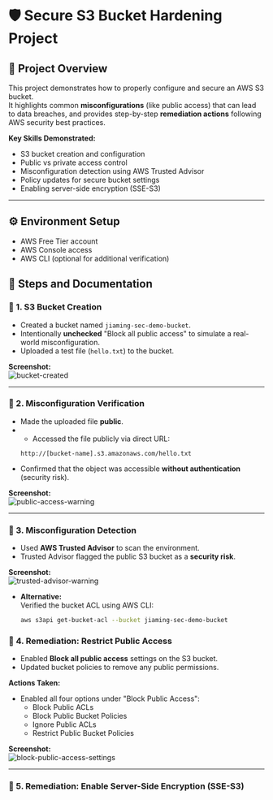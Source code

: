 # 🛡️ Secure S3 Bucket Hardening Project

## 📌 Project Overview
This project demonstrates how to properly configure and secure an AWS S3 bucket.  
It highlights common **misconfigurations** (like public access) that can lead to data breaches, and provides step-by-step **remediation actions** following AWS security best practices.

**Key Skills Demonstrated:**  
- S3 bucket creation and configuration  
- Public vs private access control  
- Misconfiguration detection using AWS Trusted Advisor  
- Policy updates for secure bucket settings  
- Enabling server-side encryption (SSE-S3)

---

## ⚙️ Environment Setup
- AWS Free Tier account
- AWS Console access
- AWS CLI (optional for additional verification)

## 🧪 Steps and Documentation

### 🔹 1. S3 Bucket Creation
- Created a bucket named `jiaming-sec-demo-bucket`.
- Intentionally **unchecked** "Block all public access" to simulate a real-world misconfiguration.
- Uploaded a test file (`hello.txt`) to the bucket.

**Screenshot:**  
![bucket-created](./screenshots/bucket-created.png)

---

### 🔹 2. Misconfiguration Verification
- Made the uploaded file **public**.
- - Accessed the file publicly via direct URL:
  ```plaintext
  http://[bucket-name].s3.amazonaws.com/hello.txt
  ```
- Confirmed that the object was accessible **without authentication** (security risk).

**Screenshot:**  
![public-access-warning](./screenshots/public-access-warning.png)

---

### 🔹 3. Misconfiguration Detection
- Used **AWS Trusted Advisor** to scan the environment.
- Trusted Advisor flagged the public S3 bucket as a **security risk**.
  
**Screenshot:**  
![trusted-advisor-warning](./screenshots/trusted-advisor-warning.png)

- **Alternative:**  
  Verified the bucket ACL using AWS CLI:
  ```bash
  aws s3api get-bucket-acl --bucket jiaming-sec-demo-bucket
  ```

### 🔹 4. Remediation: Restrict Public Access
- Enabled **Block all public access** settings on the S3 bucket.
- Updated bucket policies to remove any public permissions.

**Actions Taken:**
- Enabled all four options under "Block Public Access":
  - Block Public ACLs
  - Block Public Bucket Policies
  - Ignore Public ACLs
  - Restrict Public Bucket Policies

**Screenshot:**  
![block-public-access-settings](./screenshots/block-public-access-settings.png)

---

### 🔹 5. Remediation: Enable Server-Side Encryption (SSE-S3)
